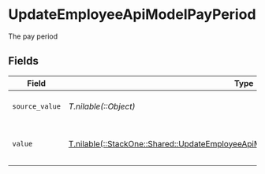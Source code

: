 # UpdateEmployeeApiModelPayPeriod

The pay period


## Fields

| Field                                                                                                                                                                | Type                                                                                                                                                                 | Required                                                                                                                                                             | Description                                                                                                                                                          | Example                                                                                                                                                              |
| -------------------------------------------------------------------------------------------------------------------------------------------------------------------- | -------------------------------------------------------------------------------------------------------------------------------------------------------------------- | -------------------------------------------------------------------------------------------------------------------------------------------------------------------- | -------------------------------------------------------------------------------------------------------------------------------------------------------------------- | -------------------------------------------------------------------------------------------------------------------------------------------------------------------- |
| `source_value`                                                                                                                                                       | *T.nilable(::Object)*                                                                                                                                                | :heavy_minus_sign:                                                                                                                                                   | The source value of the pay period.                                                                                                                                  | Hour                                                                                                                                                                 |
| `value`                                                                                                                                                              | [T.nilable(::StackOne::Shared::UpdateEmployeeApiModelSchemasEmploymentPayPeriodValue)](../../models/shared/updateemployeeapimodelschemasemploymentpayperiodvalue.md) | :heavy_minus_sign:                                                                                                                                                   | The pay period of the job postings.                                                                                                                                  | hour                                                                                                                                                                 |